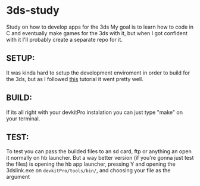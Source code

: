# 3ds-study
Study on how to develop apps for the 3ds
My goal is to learn how to code in C and eventually make games for the 3ds with it, but when I got confident with it I'll probably create a separate repo for it.

## SETUP:
It was kinda hard to setup the development enviroment in order to build for the 3ds, but as I followed [this](https://gbatemp.net/attachments/nintendo-3ds-homebrewing-getting-started-guide-2-1-pdf.482875/) tutorial it went pretty well.

## BUILD:
If its all right with your devkitPro instalation you can just type "make" on your terminal.

## TEST:
To test you can pass the builded files to an sd card, ftp or anything an open it normally on hb launcher. But a way better version (if you're gonna just test the files) is opening the hb app launcher, pressing Y and opening the 3dslink.exe on `devkitPro/tools/bin/`, and choosing your file as the argument
